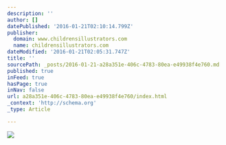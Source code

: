```yaml
---
description: ''
author: []
datePublished: '2016-01-21T02:10:14.799Z'
publisher:
  domain: www.childrensillustrators.com
  name: childrensillustrators.com
dateModified: '2016-01-21T02:05:31.747Z'
title: ''
sourcePath: _posts/2016-01-21-a28a351e-406c-4783-80ea-e49938f4e760.md
published: true
inFeed: true
hasPage: true
inNav: false
url: a28a351e-406c-4783-80ea-e49938f4e760/index.html
_context: 'http://schema.org'
_type: Article

---
```

![](http://www.childrensillustrators.com/portfolioIllustrations/71519.jpg)